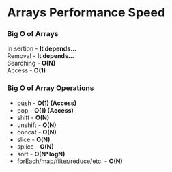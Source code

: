 # Arrays Performance Speed

### Big O of Arrays

In sertion - <b>It depends...</b>  
Removal - <b>It depends...</b>  
Searching - <b>O(N)</b>  
Access - <b>O(1)</b>

### Big O of Array Operations

- push - <b>O(1) (Access)</b>
- pop - <b>O(1) (Access)</b>
- shift - <b>O(N)</b>
- unshift - <b>O(N)</b>
- concat - <b>O(N)</b>
- slice - <b>O(N)</b>
- splice - <b>O(N)</b>
- sort - <b>O(N\*logN)</b>
- forEach/map/filter/reduce/etc. - <b>O(N)</b>
